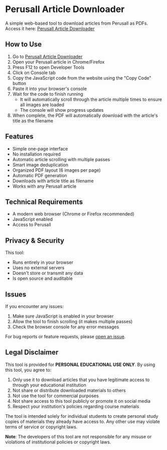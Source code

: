 # Perusall Article Downloader

A simple web-based tool to download articles from Perusall as PDFs. Access it here: [Perusall Article Downloader](https://lovejzzz.github.io/PerusallDownloader/)

## How to Use

1. Go to [Perusall Article Downloader](https://lovejzzz.github.io/PerusallDownloader/)
2. Open your Perusall article in Chrome/Firefox
3. Press F12 to open Developer Tools
4. Click on Console tab
5. Copy the JavaScript code from the website using the "Copy Code" button
6. Paste it into your browser's console
7. Wait for the code to finish running
   - It will automatically scroll through the article multiple times to ensure all images are loaded
   - The console will show progress updates
8. When complete, the PDF will automatically download with the article's title as the filename

## Features

- Simple one-page interface
- No installation required
- Automatic article scrolling with multiple passes
- Smart image deduplication
- Organized PDF layout (6 images per page)
- Automatic PDF generation
- Downloads with article title as filename
- Works with any Perusall article

## Technical Requirements

- A modern web browser (Chrome or Firefox recommended)
- JavaScript enabled
- Access to Perusall

## Privacy & Security

This tool:
- Runs entirely in your browser
- Uses no external servers
- Doesn't store or transmit any data
- Is open source and auditable

## Issues

If you encounter any issues:
1. Make sure JavaScript is enabled in your browser
2. Allow the tool to finish scrolling (it makes multiple passes)
3. Check the browser console for any error messages

For bug reports or feature requests, please [open an issue](https://github.com/lovejzzz/PerusallDownloader/issues).

## Legal Disclaimer

This tool is provided for **PERSONAL EDUCATIONAL USE ONLY**. By using this tool, you agree to:

1. Only use it to download articles that you have legitimate access to through your educational institution
2. Not share or distribute downloaded materials to others
3. Not use the tool for commercial purposes
4. Not share access to this tool publicly or promote it on social media
5. Respect your institution's policies regarding course materials

The tool is intended solely for individual students to create personal study copies of materials they already have access to. Any other use may violate terms of service or copyright laws.

**Note**: The developers of this tool are not responsible for any misuse or violations of institutional policies or copyright laws.
